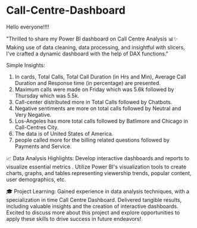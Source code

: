 # Call-Centre-Dashboard
Hello everyone!!!!

"Thrilled to share my Power BI dashboard on Call Centre Analysis 📊✨ Making use of data cleaning, data processing, and insightful with slicers, I've crafted a dynamic dashboard with the help of DAX functions."

Simple Insights:
1. In cards, Total Calls, Total Call Duration (in Hrs and Min), Average Call Duration and Response time (in percentage) are presented.
2. Maximum calls were made on Friday which was 5.6k followed by Thursday which was 5.5k.
3. Call-center distributed more in Total Calls followed by Chatbots.
4. Negative sentiments are more on total calls followed by Neutral and Very Negative.
5. Los-Angeles has more total calls followed by Batlimore and Chicago in Call-Centres City.
6. The data is of United States of America.
7. people called more for the billing related questions followed by Payments and Service.

📈 Data Analysis Highlights:
Develop interactive dashboards and reports to visualize essential metrics .
Utilize Power BI's visualization tools to create charts, graphs, and tables representing viewership trends, popular content, user demographics, etc.

🎓 Project Learning:
Gained experience in data analysis techniques, with a specialization in time Call Centre Dashboard. Delivered tangible results, including valuable insights and the creation of interactive dashboards.
Excited to discuss more about this project and explore opportunities to apply these skills to drive success in future endeavors!
